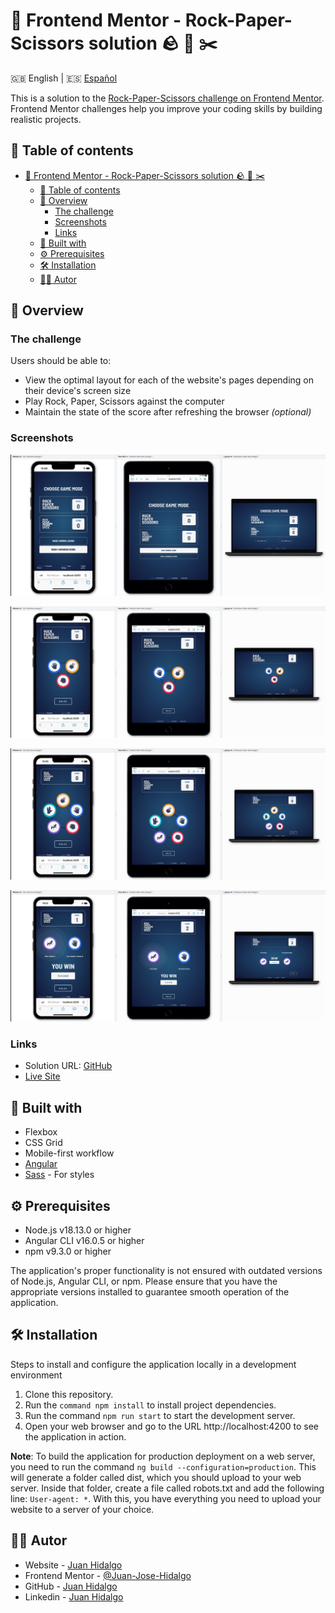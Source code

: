 # 🚀 Frontend Mentor - Rock-Paper-Scissors solution 🪨 📰 ✂️
🇬🇧 English | 🇪🇸 [Español](./docs/LEEME.md)

This is a solution to the [Rock-Paper-Scissors challenge on Frontend Mentor](https://www.frontendmentor.io/challenges/space-tourism-multipage-website-gRWj1URZ3). Frontend Mentor challenges help you improve your coding skills by building realistic projects. 

## 📑 Table of contents

- [🚀 Frontend Mentor - Rock-Paper-Scissors solution 🪨 📰 ✂️](#-frontend-mentor---rock-paper-scissors-solution---️)
  - [📑 Table of contents](#-table-of-contents)
  - [👀 Overview](#-overview)
    - [The challenge](#the-challenge)
    - [Screenshots](#screenshots)
    - [Links](#links)
  - [🔨 Built with](#-built-with)
  - [⚙️ Prerequisites](#️-prerequisites)
  - [🛠️ Installation](#️-installation)
  - [👨‍💻 Autor](#-autor)

## 👀 Overview

### The challenge

Users should be able to:

- View the optimal layout for each of the website's pages depending on their device's screen size
- Play Rock, Paper, Scissors against the computer
- Maintain the state of the score after refreshing the browser _(optional)_

### Screenshots

![HomeImg](./docs/img/home.png)

![ClassicGame](./docs/img/normalPlay.png)

![BonusGame](./docs/img/bonusPlay.png)

![Results](./docs/img/results.png)

### Links

- Solution URL: [GitHub](https://github.com/Juan-Jose-Hidalgo/Rock-paper-scissors)
- [Live Site](https://rock-paper-scissors.jjhidalgo.com/home)

## 🔨 Built with

- Flexbox
- CSS Grid
- Mobile-first workflow
- [Angular](https://angular.io//)
- [Sass](https://sass-lang.com/) - For styles

## ⚙️ Prerequisites

- Node.js v18.13.0 or higher
- Angular CLI v16.0.5 or higher
- npm v9.3.0 or higher

The application's proper functionality is not ensured with outdated versions of Node.js, Angular CLI, or npm. Please ensure that you have the appropriate versions installed to guarantee smooth operation of the application.

## 🛠️ Installation

Steps to install and configure the application locally in a development environment

1. Clone this repository.
2. Run the ```command npm install``` to install project dependencies.
3. Run the command ```npm run start``` to start the development server.
4. Open your web browser and go to the URL http://localhost:4200 to see the application in action.

**Note**: To build the application for production deployment on a web server, you need to run the command ```ng build --configuration=production```. This will generate a folder called dist, which you should upload to your web server. Inside that folder, create a file called robots.txt and add the following line: ```User-agent: *```. With this, you have everything you need to upload your website to a server of your choice.


## 👨‍💻 Autor
- Website - [Juan Hidalgo](https://jjhidalgo.com)
- Frontend Mentor - [@Juan-Jose-Hidalgo](https://www.frontendmentor.io/profile/Juan-Jose-Hidalgo)
- GitHub - [Juan Hidalgo](https://github.com/Juan-Jose-Hidalgo)
- Linkedin - [Juan Hidalgo](https://www.linkedin.com/in/juan-jos%C3%A9-hidalgo-ya%C3%B1ez-854698b4/)